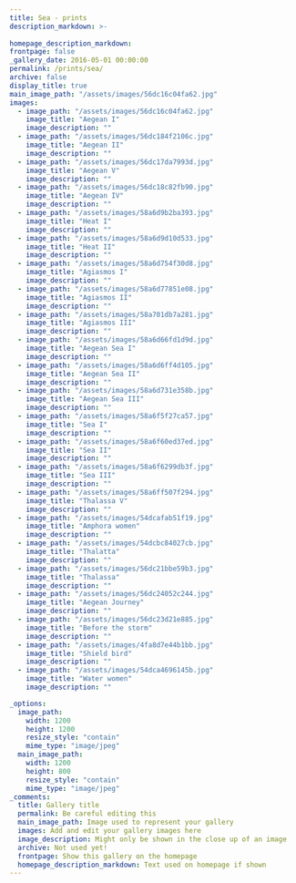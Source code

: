```yaml
---
title: Sea - prints
description_markdown: >-
  
homepage_description_markdown: 
frontpage: false
_gallery_date: 2016-05-01 00:00:00
permalink: /prints/sea/
archive: false
display_title: true
main_image_path: "/assets/images/56dc16c04fa62.jpg"
images:
  - image_path: "/assets/images/56dc16c04fa62.jpg"
    image_title: "Aegean I"
    image_description: ""
  - image_path: "/assets/images/56dc184f2106c.jpg"
    image_title: "Aegean II"
    image_description: ""
  - image_path: "/assets/images/56dc17da7993d.jpg"
    image_title: "Aegean V"
    image_description: ""
  - image_path: "/assets/images/56dc18c82fb90.jpg"
    image_title: "Aegean IV"
    image_description: ""
  - image_path: "/assets/images/58a6d9b2ba393.jpg"
    image_title: "Heat I"
    image_description: ""
  - image_path: "/assets/images/58a6d9d10d533.jpg"
    image_title: "Heat II"
    image_description: ""
  - image_path: "/assets/images/58a6d754f30d8.jpg"
    image_title: "Agiasmos I"
    image_description: ""
  - image_path: "/assets/images/58a6d77851e08.jpg"
    image_title: "Agiasmos II"
    image_description: ""
  - image_path: "/assets/images/58a701db7a281.jpg"
    image_title: "Agiasmos III"
    image_description: ""
  - image_path: "/assets/images/58a6d66fd1d9d.jpg"
    image_title: "Aegean Sea I"
    image_description: ""
  - image_path: "/assets/images/58a6d6ff4d105.jpg"
    image_title: "Aegean Sea II"
    image_description: ""
  - image_path: "/assets/images/58a6d731e358b.jpg"
    image_title: "Aegean Sea III"
    image_description: ""
  - image_path: "/assets/images/58a6f5f27ca57.jpg"
    image_title: "Sea I"
    image_description: ""
  - image_path: "/assets/images/58a6f60ed37ed.jpg"
    image_title: "Sea II"
    image_description: ""
  - image_path: "/assets/images/58a6f6299db3f.jpg"
    image_title: "Sea III"
    image_description: ""
  - image_path: "/assets/images/58a6ff507f294.jpg"
    image_title: "Thalassa V"
    image_description: ""
  - image_path: "/assets/images/54dcafab51f19.jpg"
    image_title: "Amphora women"
    image_description: ""
  - image_path: "/assets/images/54dcbc84027cb.jpg"
    image_title: "Thalatta"
    image_description: ""
  - image_path: "/assets/images/56dc21bbe59b3.jpg"
    image_title: "Thalassa"
    image_description: ""
  - image_path: "/assets/images/56dc24052c244.jpg"
    image_title: "Aegean Journey"
    image_description: ""
  - image_path: "/assets/images/56dc23d21e885.jpg"
    image_title: "Before the storm"
    image_description: ""
  - image_path: "/assets/images/4fa8d7e44b1bb.jpg"
    image_title: "Shield bird"
    image_description: ""
  - image_path: "/assets/images/54dca4696145b.jpg"
    image_title: "Water women"
    image_description: ""

_options:
  image_path:
    width: 1200
    height: 1200
    resize_style: "contain"
    mime_type: "image/jpeg"
  main_image_path:
    width: 1200
    height: 800
    resize_style: "contain"
    mime_type: "image/jpeg"
_comments:
  title: Gallery title
  permalink: Be careful editing this
  main_image_path: Image used to represent your gallery
  images: Add and edit your gallery images here
  image_description: Might only be shown in the close up of an image
  archive: Not used yet!
  frontpage: Show this gallery on the homepage
  homepage_description_markdown: Text used on homepage if shown
---
```

